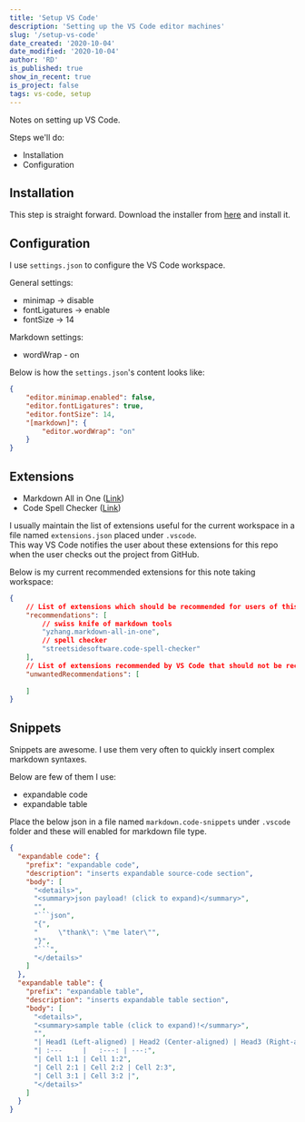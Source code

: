 ```yaml
---
title: 'Setup VS Code'
description: 'Setting up the VS Code editor machines'
slug: '/setup-vs-code'
date_created: '2020-10-04'
date_modified: '2020-10-04'
author: 'RD'
is_published: true
show_in_recent: true
is_project: false
tags: vs-code, setup
---
```


Notes on setting up VS Code.  

Steps we'll do:  
- Installation
- Configuration

## Installation
This step is straight forward. Download the installer from [here](https://code.visualstudio.com/download) and install it.

## Configuration

I use `settings.json` to configure the VS Code workspace.  

General settings:  
- minimap -> disable
- fontLigatures -> enable
- fontSize -> 14

Markdown settings:  
- wordWrap - on

Below is how the `settings.json`'s content looks like:  

```json
{
    "editor.minimap.enabled": false,
    "editor.fontLigatures": true,
    "editor.fontSize": 14,
    "[markdown]": {
        "editor.wordWrap": "on"
    }
}
```
## Extensions

- Markdown All in One ([Link](https://marketplace.visualstudio.com/items?itemName=yzhang.markdown-all-in-one))
- Code Spell Checker ([Link](https://marketplace.visualstudio.com/items?itemName=streetsidesoftware.code-spell-checker))

I usually maintain the list of extensions useful for the current workspace in a file named `extensions.json` placed under `.vscode`.  
This way VS Code notifies the user about these extensions for this repo when the user checks out the project from GitHub.  

Below is my current recommended extensions for this note taking workspace:  

```json
{
	// List of extensions which should be recommended for users of this workspace.
	"recommendations": [
		// swiss knife of markdown tools
		"yzhang.markdown-all-in-one",
		// spell checker
		"streetsidesoftware.code-spell-checker"
	],
	// List of extensions recommended by VS Code that should not be recommended for users of this workspace.
	"unwantedRecommendations": [
		
	]
}
```

## Snippets

Snippets are awesome. I use them very often to quickly insert complex markdown syntaxes.  

Below are few of them I use:  

- expandable code
- expandable table

Place the below json in a file named `markdown.code-snippets` under `.vscode` folder and these will enabled for markdown file type.  

```json
{
  "expandable code": {
    "prefix": "expandable code",
    "description": "inserts expandable source-code section",
    "body": [
      "<details>",
      "<summary>json payload! (click to expand)</summary>",
      "",
      "```json",
      "{",
      "     \"thank\": \"me later\"",
      "}",
      "```",
      "</details>"
    ]
  },
  "expandable table": {
    "prefix": "expandable table",
    "description": "inserts expandable table section",
    "body": [
      "<details>",
      "<summary>sample table (click to expand)!</summary>",
      "",
      "| Head1 (Left-aligned) | Head2 (Center-aligned) | Head3 (Right-aligned)",
      "| :---     |   :---: | ---:",
      "| Cell 1:1 | Cell 1:2",
      "| Cell 2:1 | Cell 2:2 | Cell 2:3",
      "| Cell 3:1 | Cell 3:2 |",
      "</details>"
    ]
  }
}
```